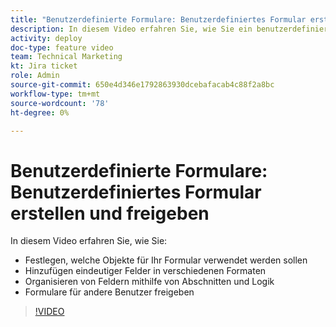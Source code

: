 ```yaml
---
title: "Benutzerdefinierte Formulare: Benutzerdefiniertes Formular erstellen und teilen"
description: In diesem Video erfahren Sie, wie Sie ein benutzerdefiniertes Formular erstellen, eindeutige Felder zum Formular hinzufügen, Felder mithilfe von Abschnitten und Logik organisieren und Formulare für Benutzer freigeben.
activity: deploy
doc-type: feature video
team: Technical Marketing
kt: Jira ticket
role: Admin
source-git-commit: 650e4d346e1792863930dcebafacab4c88f2a8bc
workflow-type: tm+mt
source-wordcount: '78'
ht-degree: 0%

---
```


# Benutzerdefinierte Formulare: Benutzerdefiniertes Formular erstellen und freigeben

In diesem Video erfahren Sie, wie Sie:

* Festlegen, welche Objekte für Ihr Formular verwendet werden sollen
* Hinzufügen eindeutiger Felder in verschiedenen Formaten
* Organisieren von Feldern mithilfe von Abschnitten und Logik
* Formulare für andere Benutzer freigeben

>[!VIDEO](https://video.tv.adobe.com/v/335172/?quality=12&learn=on)
